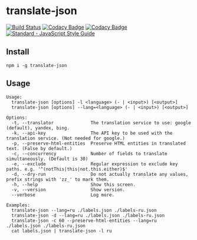 translate-json
=====

[![Build Status](https://travis-ci.org/TheFuzzball/translate-json.svg?branch=master)](https://travis-ci.org/TheFuzzball/translate-json)
[![Codacy Badge](https://api.codacy.com/project/badge/Grade/26ac757ea8cd4e64952b6527b3180c91)](https://www.codacy.com/app/app42740794/translate-json?utm_source=github.com&amp;utm_medium=referral&amp;utm_content=TheFuzzball/translate-json&amp;utm_campaign=Badge_Grade)
[![Codacy Badge](https://api.codacy.com/project/badge/Coverage/26ac757ea8cd4e64952b6527b3180c91)](https://www.codacy.com/app/app42740794/translate-json?utm_source=github.com&amp;utm_medium=referral&amp;utm_content=TheFuzzball/translate-json&amp;utm_campaign=Badge_Coverage)
[![Standard - JavaScript Style Guide](https://img.shields.io/badge/code_style-standard-brightgreen.svg)](http://standardjs.com/)

## Install

    npm i -g translate-json

## Usage

    Usage:
      translate-json [options] -l <language> (- | <input>) [<output>]
      translate-json [options] --lang=<language> (- | <input>) [<output>]

    Options:
      -t, --translator              The translation service to use: google (default), yandex, bing.
      -k, --api-key                 The API key to be used with the translation service. (Not needed for google.)
      -p, --preserve-html-entities  Preserve HTML entities in translated text. (False by default.)
      -c, --concurrency             Number of fields to translate simultaneously. (Default is 30)
      -e, --exclude                 Regular expression to exclude key paths. e.g. '^(notThis|this|not.this.either)$'
      -d, --dry-run                 Do not actually translate any values, prefix strings with 'zz_' to mark them.
      -h, --help                    Show this screen.
      -v, --version                 Show version.
      --verbose                     Log more.

    Examples:
      translate-json --lang=ru ./labels.json ./labels-ru.json
      translate-json -d --lang=ru ./labels.json ./labels-ru.json
      translate-json -c 60 --preserve-html-entities --lang=ru ./labels.json ./labels-ru.json
      cat labels.json | translate-json -l ru
